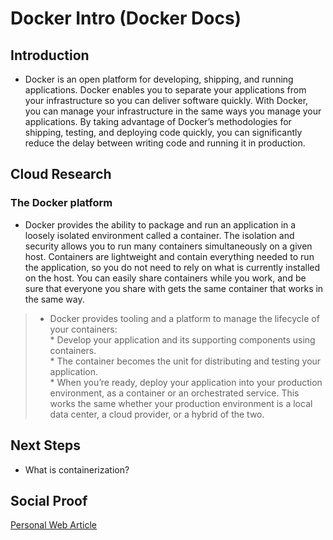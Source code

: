 
# Docker Intro (Docker Docs)

## Introduction
- Docker is an open platform for developing, shipping, and running applications. Docker enables you to separate your applications from your infrastructure so you can deliver software quickly. With Docker, you can manage your infrastructure in the same ways you manage your applications. By taking advantage of Docker’s methodologies for shipping, testing, and deploying code quickly, you can significantly reduce the delay between writing code and running it in production.

## Cloud Research

### The Docker platform
- Docker provides the ability to package and run an application in a loosely isolated environment called a container. The isolation and security allows you to run many containers simultaneously on a given host. Containers are lightweight and contain everything needed to run the application, so you do not need to rely on what is currently installed on the host. You can easily share containers while you work, and be sure that everyone you share with gets the same container that works in the same way.

>- Docker provides tooling and a platform to manage the lifecycle of your containers:
<br>* Develop your application and its supporting components using containers.
<br>* The container becomes the unit for distributing and testing your application.
<br>* When you’re ready, deploy your application into your production environment, as a container or an orchestrated service. This works the same whether your production environment is a local data center, a cloud provider, or a hybrid of the two.

## Next Steps

- What is containerization?

## Social Proof

[Personal Web Article](https://afifurrohman-id.github.io/article/100DaysOfCloud/cloud.html)
